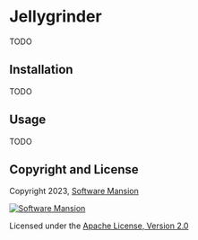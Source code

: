 # Jellygrinder

TODO

## Installation

TODO

## Usage

TODO

## Copyright and License

Copyright 2023, [Software Mansion](https://swmansion.com/?utm_source=git&utm_medium=readme&utm_campaign=membrane_template_plugin)

[![Software Mansion](https://logo.swmansion.com/logo?color=white&variant=desktop&width=200&tag=membrane-github)](https://swmansion.com/?utm_source=git&utm_medium=readme&utm_campaign=membrane_template_plugin)

Licensed under the [Apache License, Version 2.0](LICENSE)

